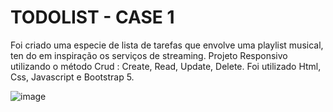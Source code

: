 # TODOLIST - CASE 1

Foi criado uma especie de lista de tarefas que envolve uma playlist musical, ten do em inspiração os serviços de streaming.
Projeto Responsivo utilizando o método Crud : Create, Read, Update, Delete.
Foi utilizado Html, Css, Javascript e Bootstrap 5.

![image](https://user-images.githubusercontent.com/113524300/219763563-8eaf82dd-6602-486b-8315-ff8d9bd4bd51.png)

